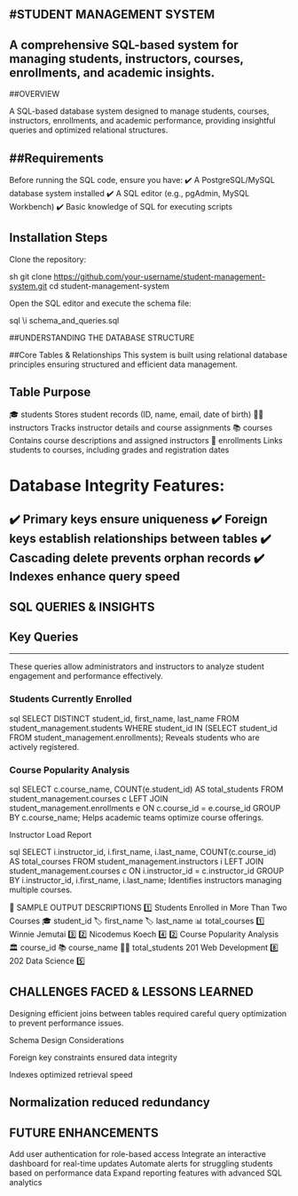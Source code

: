 #STUDENT MANAGEMENT SYSTEM 
---
A comprehensive SQL-based system for managing students, instructors, courses, enrollments, and academic insights.
---
##OVERVIEW

A SQL-based database system designed to manage students, courses, instructors, enrollments, and academic performance, providing insightful queries
and optimized relational structures.
 
##Requirements
---

Before running the SQL code, ensure you have: 
✔️ A PostgreSQL/MySQL database system installed 
✔️ A SQL editor (e.g., pgAdmin, MySQL Workbench) 
✔️ Basic knowledge of SQL for executing scripts

  ## Installation Steps
  Clone the repository:

sh
git clone https://github.com/your-username/student-management-system.git
cd student-management-system
 
  Open the SQL editor and execute the schema file:

sql
\i schema_and_queries.sql

 ##UNDERSTANDING THE DATABASE STRUCTURE
 
  ##Core Tables & Relationships
This system is built using relational database principles ensuring structured and efficient data management.

  Table	   Purpose
---
🎓 students	Stores student records (ID, name, email, date of birth)
👨‍🏫 instructors	Tracks instructor details and course assignments
📚 courses	Contains course descriptions and assigned instructors
📝 enrollments	Links students to courses, including grades and registration dates
 # Database Integrity Features:
✔️ Primary keys ensure uniqueness 
✔️ Foreign keys establish relationships between tables
✔️ Cascading delete prevents orphan records 
✔️ Indexes enhance query speed
---
## SQL QUERIES & INSIGHTS
## Key Queries
---
These queries allow administrators and instructors to analyze student engagement and performance effectively.

### Students Currently Enrolled

sql
SELECT DISTINCT student_id, first_name, last_name 
FROM student_management.students 
WHERE student_id IN (SELECT student_id FROM student_management.enrollments);
Reveals students who are actively registered.

### Course Popularity Analysis

sql
SELECT c.course_name, COUNT(e.student_id) AS total_students
FROM student_management.courses c
LEFT JOIN student_management.enrollments e ON c.course_id = e.course_id
GROUP BY c.course_name;
Helps academic teams optimize course offerings.

 Instructor Load Report

sql
SELECT i.instructor_id, i.first_name, i.last_name, COUNT(c.course_id) AS total_courses
FROM student_management.instructors i
LEFT JOIN student_management.courses c ON i.instructor_id = c.instructor_id
GROUP BY i.instructor_id, i.first_name, i.last_name;
Identifies instructors managing multiple courses.

📸 SAMPLE OUTPUT DESCRIPTIONS
1️⃣ Students Enrolled in More Than Two Courses
🎓 student_id	🏷️ first_name	🏷️ last_name	📊 total_courses
1️⃣	Winnie	Jemutai	3️⃣
2️⃣	Nicodemus	Koech	4️⃣
2️⃣ Course Popularity Analysis
🏛️ course_id	📚 course_name	👨‍🎓 total_students
201	Web Development	8️⃣
202	Data Science	5️⃣


 ## CHALLENGES FACED & LESSONS LEARNED
 
  Designing efficient joins between tables required careful query optimization to prevent performance issues.

 Schema Design Considerations

Foreign key constraints ensured data integrity

 Indexes optimized retrieval speed 
 
 Normalization reduced redundancy
---
## FUTURE ENHANCEMENTS

  Add user authentication for role-based access 
  Integrate an interactive dashboard for real-time updates 
  Automate alerts for struggling students based on performance data 
  Expand reporting features with advanced SQL analytics

